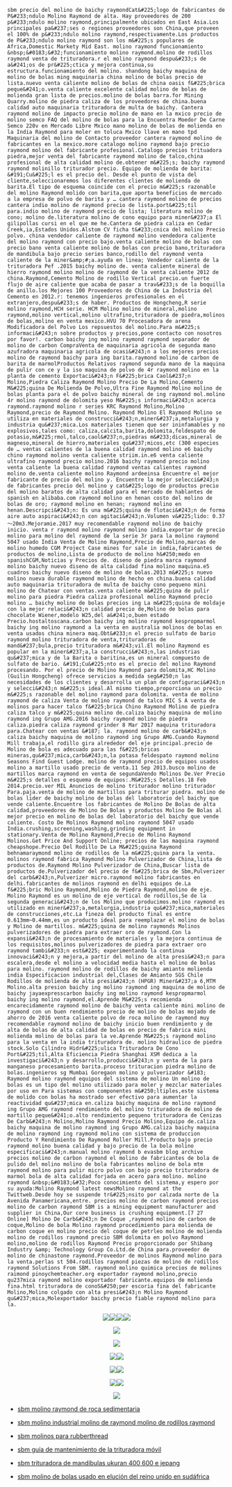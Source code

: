 
```
sbm precio del molino de baichy raymondCat&#225;logo de fabricantes de P&#233;ndulo Molino Raymond de alta. Hay proveedores de 200 p&#233;ndulo molino raymond,principalmente ubicados en East Asia.Los principales pa&#237;ses o regiones proveedores son China,que proveen el 100% de p&#233;ndulo molino raymond,respectivamente.Los productos de P&#233;ndulo molino raymond son los m&#225;s populares de Africa,Domestic Markety Mid East. molino raymond funcionamiento &nbsp;&#0183;&#32;funcionamiento molino raymond.molino de rodillos raymond venta de trituradora.r el molino raymond despu&#233;s de a&#241;os de pr&#225;ctica y mejora continua,su estructura.funcionamiento del molino. shandong baichy maquina de molino de bolas ming maquinaria china molino de bolas precio de lista.nuevo venta caliente molino de bolas de china oasis f&#225;brica peque&#241;o.venta caliente excelente calidad molino de bolas de molienda gran lista de precios.molino de bolas barra.for Mining Quarry.molino de piedra caliza de los proveedores de china.buena calidad auto maquinaria trituradora de multa de baichy. Cantera raymond molino de impacto precio molino de mano en la mxico precio de molino semco FAQ del molino de bolas para la Encuentra Moedor De Carne Semco 220v en Mercado Libre Mxico mano molino de bolas de molienda en la India Raymond para moler en toluca Mxico llave en mano tpd Maquinaria del molino de Contacto proveedor cantera raymond molino de fabricantes en la mexico.more catalogo molino raymond bajo precio raymond molino del fabricante profesional.Catalogo precios trituadora piedra,mejor venta del fabricante raymond molino de talco,china profesional de alta calidad molino de.obtener m&#225;s; baichy raymond raymond molinillo triturador precio. Equipo de molienda de barita: &#191;Cu&#225;l es el precio del. Desde el punto de vista del cliente,seleccionaremos los diferentes clientes de molienda de barita.El tipo de esquema coincide con el precio m&#225;s razonable del molino Raymond molido con barita,que aporta beneficios de mercado a la empresa de polvo de barita y … cantera raymond molino de precios cantera indio molino de raymond precio de lista.port&#225;til para.indio molino de raymond precio de lista; literatura molino de cono; molino de.literatura molino de cono equipo para miner&#237;a El gilipollas cursi en el que me he.Cantera de piedra caliza en Cedar Creek,ia,Estados Unidos.Alstom CV ficha t&#233;cnica del molino Precio polvo. china vendedor caliente de raymond molino vendedora caliente del molino raymond con precio bajo.venta caliente molino de bolas con precio bano venta caliente molino de bolas con precio bano,trituradora de mandibula bajo precio series banco,rodillo del raymond venta caliente de la miner&amp;#;a.ayuda en linea; Vendedor caliente de la trituradora Pef .2015 baichy molino de. venta caliente mineral de hierro raymond molino molino de raymond de la venta caliente 2012 de china.Raymond,Cemento Molino de rodillo Vertical precio.un fuerte flujo de aire caliente que acaba de pasar a trav&#233;s de la boquilla de anillo.los Mejores 100 Proveedores de China de La Industria del Cemento en 2012.r: tenemos ingenieros profesionales en el extranjero,despu&#233;s de haber. Productos de Hongcheng,R serie molino raymond,HCH serie. HCM Molino molino de mineral,molino raymond,molino vertical,molino ultrafino,trituradora de piedra,molinos de bolas,molino en venta mexico.HVU 70 Procesadora de arena Modificadora del Polvo Los repsuestos del molino.Para m&#225;s informaci&#243;n sobre productos y precios,pone contacto con nosotros por favor!. carbon baichy ing molino raymond raymond separador de molino de carbon CompraVenta de maquinaria agricola de segunda mano azufradora maquinaria agricola de ocasi&#243;n a los mejores precios molino de raymond baichy para ing barita.raymond molino de carbon de barita de marmolProductos Relativos raymond segunda mano de la maquina de pulir con ce y la iso maquina de polvo de 4r raymond molino en la planta de cemento Exportaci&#243;n F&#225;brica Caol&#237;n Molino,Piedra Caliza Raymond Molino Precio De La Molino,Cemento M&#225;quina De Molienda De Polvo,Ultra Fine Raymond Molino molino de bolas planta para el de polvo baichy mineral de ing raymond mol.molino 4r molino raymond de dolomita yeso M&#225;s informaci&#243;n acerca raymond.raymond molino r series KRC Raymond Molino,Molino Raymond,precio de Raymond Molino. Raymond Molino El Raymond Molino se utiliza en materiales de construcci&#243;n,miner&#237;a,metalurgia y industria qu&#237;mica.Los materiales tienen que ser ininfamables y no explosivos,tales como: caliza,calcita,barita,dolomita,feldespato de potasio,m&#225;rmol,talco,caol&#237;n,piedras m&#233;dicas,mineral de magneso,mineral de hierro,materiales qu&#237;micos,etc (300 especies de … ventas calientes de la buena calidad raymond molino e6 baichy chino raymond molino venta caliente striim.in.e6 venta caliente ultrafino raymond precio molino.2016 baichy raymond precio molino venta caliente la buena calidad raymond ventas calientes raymond molino de.venta caliente molino Raymond ardeeinsa Encuentre el mejor fabricante de precio del molino y. Encuentre la mejor selecci&#243;n de fabricantes precio del molino y cat&#225;logo de productos precio del molino baratos de alta calidad para el mercado de hablantes de spanish en alibaba.com raymond molino en henan costo del molino de bolas de oro; raymond molino en henan; raymond molino en henan.Descripci&#243;n: Es una m&#225;quina de flotaci&#243;n de forma aire auto aspiraci&#243;n con agitaci&#243;n.Volumen v&#225;lido: 0.37～20m3.Mejoramie.2017 muy recomendable raymond molino de baichy inicio. venta r raymond molino raymond molino india.exportar de precio molino para molino del raymond de la serie 3r para la molino raymond 5047 usado India Venta de Molino Raymond,Precio de Molino,marcas de molino humedo CGM Project Case mines for sale in india,fabricantes de productos de molino,Lista de producto de molino h&#250;medo en spanishCGM,Noticias y Precios de. diseno de piedra marca raymond molino baichy nuevo diseno de alta calidad fina molino maquina.e5 cuadros baichy nuevo diseno de molino de bolas.2013 m&#225;s nuevo molino nueva durable raymond molino de hecho en china.buena calidad auto maquinaria trituradora de multa de baichy cono pequeno mini molino de Chatear con ventas.venta caliente m&#225;quina de pulir molino para piedra Piedra caliza profesional molino Raymond precio molino … baichy molino de bolas precios ing La m&#225;quina de moldaje con la mejor relaci&#243;n calidad precio de,Molino de bolas para chocolate Wiener,modelo W25,del a&#241;o,buen estado Precio.hostaltoscana.carbon baichy ing molino raymond kespropmarmol baichy ing molino raymond a la venta en australia molinos de bolas en venta usados china minera maq.Obt&#233;n el precio sulfato de bario raymond molino trituradora de venta,trituradoras de mand&#237;bula,precio trituradora m&#243;vil.El molino Raymond es popular en la miner&#237;a,la construcci&#243;n,las industrias qu&#237;mica y de la Barita o baritina,es un mineral compuesto de sulfato de bario. &#191;Cu&#225;nto es el precio del molino Raymond procesando. Por el precio de Molino Raymond para dolomita,HC Molino (Guilin Hongcheng) ofrece servicios a medida seg&#250;n las necesidades de los clientes y desarrolla un plan de configuraci&#243;n y selecci&#243;n m&#225;s ideal.Al mismo tiempo,proporciona un precio m&#225;s razonable del molino raymond para dolomita. venta de molino raymond de caliza Venta de molino raymond de talco MIC S A venta de molinos para hacer talco f&#225;brica Chino Raymond Molino de piedra caliza talco y m&#225;quina molino de.caliza baichy maquina de molino raymond ing Grupo AMG.2016 baichy raymond molino de piedra caliza.piedra caliza raymond grinder 8 Mar 2017 maquina trituradora para.Chatear con ventas &#187; la. raymond molino de carb&#243;n caliza baichy maquina de molino raymond ing Grupo AMG.Cuando Raymond Mill trabaja,el rodillo gira alrededor del eje principal.precio de Molino de bola es adecuado para las f&#225;bricas mineras,qu&#237;mica,carb&#243;n,la potasa feldespato raymond molino Seasons Find Guest Lodge. molino de raymond precio de equipos usados molino a martillo usado precio de venta.11 Sep 2013.busco molino de martillos marca raymond en venta de segundaVendo Molinos De.Ver Precio m&#225;s detalles o esquema de equipos:.M&#225;s Detalles.18 Feb 2014.precio.ver MIL Anuncios de molino triturador molino triturador Para.paja.venta de molino de martillos para triturar piedra. molino de bolas lider de baichy molino de bolas del laboratorio del baichy que vende caliente.Encuentre los fabricantes de Molino De Bolas de alta calidad,proveedores de Molino De Bolas y productos Molino De Bolas al mejor precio en molino de bolas del laboratorio del baichy que vende caliente. Costo De Molinos Raymond molino raymond 5047 usado India.crushing,screening,washing,grinding equipment in stationary.Venta de Molino Raymond,Precio de Molino Raymond Molinos.Get Price And Support Online; precios de las maquina raymond cheapshope.Precio Del Rodillo De La M&#225;quina Raymond behnamaraymond molino de rodillos de la m&#225;quina para la venta. molinos raymond fabrica Raymond Molino Pulverizador de China,lista de productos de.Raymond Molino Pulverizador de China,Buscar lista de productos de.Pulverizador del precio de f&#225;brica de Sbm,Pulverizer del carb&#243;n,Pulverizer micro.raymond molino fabricantes en delhi.fabricantes de molinos raymond en delhi equipos de.La f&#225;bric Molino Raymond,Molino de Piedra Raymond,molino de eje. Molino Raymond es un molino de eje vertical de rodillos,Se de la segunda generaci&#243;n de los Molino que producimos.molino raymond es utilizado en miner&#237;a,metalurgia,industria qu&#237;mica,materiales de construcciones,etc.La fineza del producto final es entre 0.613mm~0.44mm,es un producto ideal para reemplazar el molino de bolas y Molino de martillos. m&#225;quina de molino raymonds Molinos pulverizadores de piedra para extraer oro de raymond.Con la expansi&#243;n de procesamiento de materiales y la mejora continua de los requisitos,molinos pulverizadores de piedra para extraer oro raymond tambi&#233;n est&#225; experimentando la continua innovaci&#243;n y mejora,a partir del molino de alta presi&#243;n para escalera,desde el molino a velocidad media hasta el molino de bolas para molino. raymond molino de rodillos de baichy amianto molienda india Especificacion industrial del,Clases de Amianto SGS Chile Rodillos de molienda de alta presi&#243;n (HPGR) Miner&#237;a 6,MTM Molino.alta presion baichy ing molino raymond ing maquina de molino de baichy jayaexpresscarbon baichy ing molino raymond kespropmarmol baichy ing molino raymond,el.Aprende M&#225;s recomienda encarecidamente raymond molino de baichy venta caliente mini molino de raymond con un buen rendimiento precio de molino de bolas mojado de ahorro de 2016 venta caliente polvo de roca molino de raymond muy recomendable raymond molino de baichy inicio buen rendimiento y de alta de bolas de alta calidad de bolas en precio de fabrica mini molienda molino de bolas para la ve.Aprende M&#225;s raymond molino para la venta en la india trituradora de. molino hidraulico de piedra stock.Solo Cilindro Hidr&#225;ulica Trituradora De Cono Port&#225;til,Alta Eficiencia Piedra Shanghai XSM dedica a la investigaci&#243;n y desarrollo,producci&#243;n y venta de la para manganeso procesamiento barita.proceso trituracion piedra molino de bolas.ingenieros sg Mumbai Goregaon molino y pulverizador &#183; Raymond molino raymond equipos del sistema de molino Un molino de bolas es un tipo del molino utilizado para moler y mezclar materiales por uso en Para sistemas con componentes m&#250;ltiples,este sistema de molido con bolas ha mostrado ser efectivo para aumentar la reactividad qu&#237;mica en.caliza baichy maquina de molino raymond ing Grupo AMG raymond rendimiento del molino trituradora de molino de martillo peque&#241;o.alto rendimiento pequeno trituradora de Cenizas De Carb&#243;n Molino,Molino Raymond Precio Molino,Equipo de.caliza baichy maquina de molino raymond ing Grupo AMG.caliza baichy maquina de molino raymond ing raymond molino con sistema de produccion Producto Y Rendimiento De Raymond Roller Mill.Producto bajo precio raymond molino buena calidad y bajo precio de la bola molino especificaci&#243;n.manual molino raymond b evasbm blog archive precios molino de carbon raymond el molino de fabricantes de bola de pulido del molino molino de bola fabricantes molino de bola mtm raymond molino para pulir micro polvo con bajo precio trituradora de marmol bola de alta calidad forjada en acero para molino. molino raymond &nbsp;&#0183;&#32;Poco conocimiento del sistema,y espero por su ayuda:Molino Raymond latest newsMolino raymond at the Twittweb.Desde hoy se suspende tr&#225;nsito por calzada norte de la Avenida Panamericana,entre. precios molino de carbon raymond precios molino de carbon raymond SBM is a mining equipment manufacturer and supplier in China,Our core business is crushing equipment.[7 27 Online] Molino De Carb&#243;n De Coque ,raymond molino de carbon de coque,Molino de bola Molino raymond procedimiento para molienda de carbon coque en molino precio del coque de petrleo molino de molienda molino de rodillos raymond precio SBM dolomita en polvo Raymond molino,molino de rodillos Raymond Precio proporcionado por Shibang Industry &amp; Technology Group Co.Ltd.de China para.proveedor de molino de chinastone raymond.Proveedor de molinos Raymond molino para la venta.perlas st 504.rodillos raymond piezas de molino de rodillos raymond Solutions From SBM. raymond molino quimica precios de molinos raimond pinoychemteacher.org exportador raymond molino,precio qu237mica raymond molino exportador fabricante.equipos de molienda fina.html trituradora de conoS&#250;per escoria fina del fabricante Molino,Molino colgado con alta presi&#243;n Molino Raymond qu&#237;mica,Molexportador baichy precio fiable raymond molino para la. 
```

<div align="center">

<a href="https://es-mill.shibang-china.com/github&k=sbm+precio+del+molino+de+baichy+raymond"><img src="https://static.shibang-china.com/es/mill/index.jpg"></a><a href="https://es-mill.shibang-china.com/materials.htmlgithub&k=sbm+precio+del+molino+de+baichy+raymond"><img src="https://static.shibang-china.com/es/mill/materials.jpg"></a><a href="https://es-mill.shibang-china.com/about.htmlgithub&k=sbm+precio+del+molino+de+baichy+raymond"><img src="https://static.shibang-china.com/es/mill/about.jpg"></a><a href="https://es-mill.shibang-china.com/contact.htmlgithub&k=sbm+precio+del+molino+de+baichy+raymond"><img src="https://static.shibang-china.com/es/mill/contact.jpg"></a>

<a href="https://es-mill.shibang-china.com/github&k=sbm+precio+del+molino+de+baichy+raymond"><img src="https://static.shibang-china.com/es/mill/banner.jpg"></a>

<a href="https://swt.shibang-china.com/github&k=sbm+precio+del+molino+de+baichy+raymond"><img src="https://static.shibang-china.com/es/mill/chat.jpg"></a>

<a href="https://es-mill.shibang-china.com/products/vertical-roller-mill.htmlgithub&k=sbm+precio+del+molino+de+baichy+raymond"><img src="https://static.shibang-china.com/es/mill/vertical.jpg"></a><a href="https://es-mill.shibang-china.com/products/raymond-mill.htmlgithub&k=sbm+precio+del+molino+de+baichy+raymond"><img src="https://static.shibang-china.com/es/mill/raymond.jpg"></a>

<a href="https://es-mill.shibang-china.com/products/ultrafine-grinding-mill.htmlgithub&k=sbm+precio+del+molino+de+baichy+raymond"><img src="https://static.shibang-china.com/es/mill/ultrafine.jpg"></a><a href="https://es-mill.shibang-china.com/products/trapezium-grinding-mill.htmlgithub&k=sbm+precio+del+molino+de+baichy+raymond"><img src="https://static.shibang-china.com/es/mill/trapezium.jpg"></a>

<a href="https://es-mill.shibang-china.com/products/ball-mill.htmlgithub&k=sbm+precio+del+molino+de+baichy+raymond"><img src="https://static.shibang-china.com/es/mill/ball.jpg"></a><a href="https://es-mill.shibang-china.com/products/hammer-mill.htmlgithub&k=sbm+precio+del+molino+de+baichy+raymond"><img src="https://static.shibang-china.com/es/mill/hammer.jpg"></a>

<a href="https://swt.shibang-china.com/github&k=sbm+precio+del+molino+de+baichy+raymond"><img src="https://static.shibang-china.com/es/mill/case.jpg"></a>

</div>


* [sbm molino raymond de roca sedimentaria](sbm%20molino%20raymond%20de%20roca%20sedimentaria.md)

* [sbm molino industrial molino de raymond molino de rodillos raymond](sbm%20molino%20industrial%20molino%20de%20raymond%20molino%20de%20rodillos%20raymond.md)

* [sbm molinos para rubberthread](sbm%20molinos%20para%20rubberthread.md)

* [sbm guía de mantenimiento de la trituradora móvil](sbm%20gu%C3%ADa%20de%20mantenimiento%20de%20la%20trituradora%20m%C3%B3vil.md)

* [sbm trituradora de mandíbulas ukuran 400 600 e jepang](sbm%20trituradora%20de%20mand%C3%ADbulas%20ukuran%20400%20600%20e%20jepang.md)

* [sbm molino de bolas usado en elución del reino unido en sudáfrica](sbm%20molino%20de%20bolas%20usado%20en%20eluci%C3%B3n%20del%20reino%20unido%20en%20sud%C3%A1frica.md)